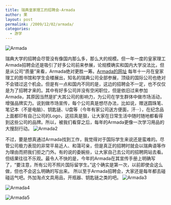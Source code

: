 ```yaml
---
title: 瑞典皇家理工的招聘会-Armada
author: 果
layout: post
permalink: /2009/12/02/armada/
categories:
  - 游学
---
```

![Armada](http://lh4.ggpht.com/_8QVjn5bCEU4/SxZLz2Vm_SI/AAAAAAAAa-o/LW3ZZ9Qzr-I/s144/DSC_0837.jpg)

瑞典大学的招聘会尽管没有像国内那么多，那么大的规模。但一年一度的皇家理工Armada招聘会还是吸引了好多公司前来参展，论规模确实和国内大学没法比，但是从公司“质量”来看，Armada绝对更胜一筹。[Armada的网址](http://en.armada.nu/)
每年十一月在皇家理工的图书馆和学生会楼展出，知名的瑞典公司全部参展，顶级的国际公司也绝对不会错过这个机会。但是有一点和国内不同的是，这边的招聘会不一定，也不仅仅是为了招聘才来的。其中有好多公司并没有空闲职位，但是依旧过来参加Armada，其原因当然是扩大其公司的影响力，为公司在学生群体中做市场活动，增强品牌实力。说到做市场宣传，每个公司真是想尽办法，比如说，赠送圆珠笔、笔记本（不是电脑）、钥匙链、U盘等（今年有家公司送方便面，汗···），在纪念品上面都印有自己公司的Logo，这招真是狠，让大家在日常生活中随时随地都看得到这些公司的品牌。所以，被我们看穿之后，每年的Armada更像一次学习用品的大搜刮行动。
![Armada2](http://lh3.ggpht.com/_8QVjn5bCEU4/SxZLx0FlB1I/AAAAAAAAa-A/hr__Ru2AS-o/s400/DSC_0815.jpg)

不过，要是想真通过Armada找到工作，我觉得对于国际学生来说还是蛮难的。尽管公司极力表现的非常平易近人、和蔼可亲，但是真正的招聘时就会以瑞典语等作为理由而把我们拒之门外。有的说的委婉些，让大家自己去公司的招聘网站去看。但结果往往不乐观。最令人不快的是，今年的Armada在其宣传手册上明确写了，“要注意，所有公司不照片国际留学生。”这个确实是第一次，以前即使会这么做，但也不会这么明确的写出来。
所以至于Armada招聘会，大家还是每年都去碰碰运气吧。外加淘点文具用品，开瓶器、钥匙链之类的吧。
![Armada3](http://lh5.ggpht.com/_8QVjn5bCEU4/SxZLyU29mVI/AAAAAAAAa-M/6ge_o-vVMMA/s400/DSC_0818.jpg)

![Armada4](http://lh5.ggpht.com/_8QVjn5bCEU4/SxZLy797rGI/AAAAAAAAa-U/dmnrXgp5JEM/s400/DSC_0820.jpg)

![Armada5](http://lh3.ggpht.com/_8QVjn5bCEU4/SxZLzXWvqHI/AAAAAAAAa-g/QR18K4PHyn0/s400/DSC_0823.jpg)
